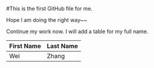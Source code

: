 #This is the first GitHub file for me.

Hope I am doing the right way~~

Continue my work now. I will add a table for my full name.

First Name | Last Name
------------ | -------------
Wei | Zhang
